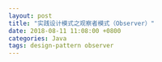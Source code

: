 ```yaml
---
layout: post
title: "实践设计模式之观察者模式（Observer）"
date: 2018-08-11 11:08:00 +0800
categories: Java
tags: design-pattern observer
---
```


